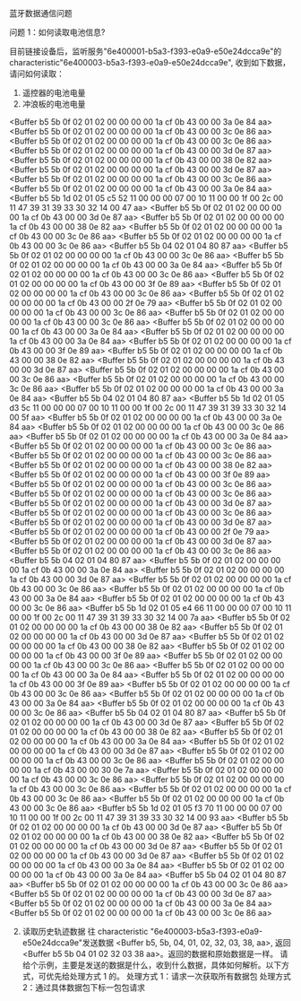 蓝牙数据通信问题

问题 1：如何读取电池信息?

目前链接设备后，监听服务"6e400001-b5a3-f393-e0a9-e50e24dcca9e"的 characteristic"6e400003-b5a3-f393-e0a9-e50e24dcca9e",
收到如下数据，请问如何读取：

1. 遥控器的电池电量
2. 冲浪板的电池电量

<Buffer b5 5b 0f 02 01 02 00 00 00 00 1a cf 0b 43 00 00 3a 0e 84 aa>
<Buffer b5 5b 0f 02 01 02 00 00 00 00 1a cf 0b 43 00 00 3c 0e 86 aa>
<Buffer b5 5b 0f 02 01 02 00 00 00 00 1a cf 0b 43 00 00 3c 0e 86 aa>
<Buffer b5 5b 0f 02 01 02 00 00 00 00 1a cf 0b 43 00 00 3d 0e 87 aa>
<Buffer b5 5b 0f 02 01 02 00 00 00 00 1a cf 0b 43 00 00 38 0e 82 aa>
<Buffer b5 5b 0f 02 01 02 00 00 00 00 1a cf 0b 43 00 00 3d 0e 87 aa>
<Buffer b5 5b 0f 02 01 02 00 00 00 00 1a cf 0b 43 00 00 3c 0e 86 aa>
<Buffer b5 5b 0f 02 01 02 00 00 00 00 1a cf 0b 43 00 00 3a 0e 84 aa>
<Buffer b5 5b 1d 02 01 05 c5 52 11 00 00 00 07 00 10 11 00 00 1f 00 2c 00 11 47 39 31 39 33 30 32 14 00 47 aa>
<Buffer b5 5b 0f 02 01 02 00 00 00 00 1a cf 0b 43 00 00 3d 0e 87 aa>
<Buffer b5 5b 0f 02 01 02 00 00 00 00 1a cf 0b 43 00 00 38 0e 82 aa>
<Buffer b5 5b 0f 02 01 02 00 00 00 00 1a cf 0b 43 00 00 3c 0e 86 aa>
<Buffer b5 5b 0f 02 01 02 00 00 00 00 1a cf 0b 43 00 00 3c 0e 86 aa>
<Buffer b5 5b 04 02 01 04 80 87 aa>
<Buffer b5 5b 0f 02 01 02 00 00 00 00 1a cf 0b 43 00 00 3c 0e 86 aa>
<Buffer b5 5b 0f 02 01 02 00 00 00 00 1a cf 0b 43 00 00 3a 0e 84 aa>
<Buffer b5 5b 0f 02 01 02 00 00 00 00 1a cf 0b 43 00 00 3c 0e 86 aa>
<Buffer b5 5b 0f 02 01 02 00 00 00 00 1a cf 0b 43 00 00 3f 0e 89 aa>
<Buffer b5 5b 0f 02 01 02 00 00 00 00 1a cf 0b 43 00 00 3c 0e 86 aa>
<Buffer b5 5b 0f 02 01 02 00 00 00 00 1a cf 0b 43 00 00 2f 0e 79 aa>
<Buffer b5 5b 0f 02 01 02 00 00 00 00 1a cf 0b 43 00 00 3c 0e 86 aa>
<Buffer b5 5b 0f 02 01 02 00 00 00 00 1a cf 0b 43 00 00 3c 0e 86 aa>
<Buffer b5 5b 0f 02 01 02 00 00 00 00 1a cf 0b 43 00 00 3a 0e 84 aa>
<Buffer b5 5b 0f 02 01 02 00 00 00 00 1a cf 0b 43 00 00 3a 0e 84 aa>
<Buffer b5 5b 0f 02 01 02 00 00 00 00 1a cf 0b 43 00 00 3f 0e 89 aa>
<Buffer b5 5b 0f 02 01 02 00 00 00 00 1a cf 0b 43 00 00 38 0e 82 aa>
<Buffer b5 5b 0f 02 01 02 00 00 00 00 1a cf 0b 43 00 00 3d 0e 87 aa>
<Buffer b5 5b 0f 02 01 02 00 00 00 00 1a cf 0b 43 00 00 3c 0e 86 aa>
<Buffer b5 5b 0f 02 01 02 00 00 00 00 1a cf 0b 43 00 00 3c 0e 86 aa>
<Buffer b5 5b 0f 02 01 02 00 00 00 00 1a cf 0b 43 00 00 3a 0e 84 aa>
<Buffer b5 5b 04 02 01 04 80 87 aa>
<Buffer b5 5b 1d 02 01 05 d3 5c 11 00 00 00 07 00 10 11 00 00 1f 00 2c 00 11 47 39 31 39 33 30 32 14 00 5f aa>
<Buffer b5 5b 0f 02 01 02 00 00 00 00 1a cf 0b 43 00 00 3a 0e 84 aa>
<Buffer b5 5b 0f 02 01 02 00 00 00 00 1a cf 0b 43 00 00 3c 0e 86 aa>
<Buffer b5 5b 0f 02 01 02 00 00 00 00 1a cf 0b 43 00 00 3a 0e 84 aa>
<Buffer b5 5b 0f 02 01 02 00 00 00 00 1a cf 0b 43 00 00 3c 0e 86 aa>
<Buffer b5 5b 0f 02 01 02 00 00 00 00 1a cf 0b 43 00 00 3c 0e 86 aa>
<Buffer b5 5b 0f 02 01 02 00 00 00 00 1a cf 0b 43 00 00 38 0e 82 aa>
<Buffer b5 5b 0f 02 01 02 00 00 00 00 1a cf 0b 43 00 00 3f 0e 89 aa>
<Buffer b5 5b 0f 02 01 02 00 00 00 00 1a cf 0b 43 00 00 3c 0e 86 aa>
<Buffer b5 5b 0f 02 01 02 00 00 00 00 1a cf 0b 43 00 00 3c 0e 86 aa>
<Buffer b5 5b 0f 02 01 02 00 00 00 00 1a cf 0b 43 00 00 3d 0e 87 aa>
<Buffer b5 5b 0f 02 01 02 00 00 00 00 1a cf 0b 43 00 00 3c 0e 86 aa>
<Buffer b5 5b 0f 02 01 02 00 00 00 00 1a cf 0b 43 00 00 3d 0e 87 aa>
<Buffer b5 5b 0f 02 01 02 00 00 00 00 1a cf 0b 43 00 00 2f 0e 79 aa>
<Buffer b5 5b 0f 02 01 02 00 00 00 00 1a cf 0b 43 00 00 3d 0e 87 aa>
<Buffer b5 5b 0f 02 01 02 00 00 00 00 1a cf 0b 43 00 00 3c 0e 86 aa>
<Buffer b5 5b 04 02 01 04 80 87 aa>
<Buffer b5 5b 0f 02 01 02 00 00 00 00 1a cf 0b 43 00 00 3a 0e 84 aa>
<Buffer b5 5b 0f 02 01 02 00 00 00 00 1a cf 0b 43 00 00 3d 0e 87 aa>
<Buffer b5 5b 0f 02 01 02 00 00 00 00 1a cf 0b 43 00 00 3c 0e 86 aa>
<Buffer b5 5b 0f 02 01 02 00 00 00 00 1a cf 0b 43 00 00 3a 0e 84 aa>
<Buffer b5 5b 0f 02 01 02 00 00 00 00 1a cf 0b 43 00 00 3c 0e 86 aa>
<Buffer b5 5b 1d 02 01 05 e4 66 11 00 00 00 07 00 10 11 00 00 1f 00 2c 00 11 47 39 31 39 33 30 32 14 00 7a aa>
<Buffer b5 5b 0f 02 01 02 00 00 00 00 1a cf 0b 43 00 00 38 0e 82 aa>
<Buffer b5 5b 0f 02 01 02 00 00 00 00 1a cf 0b 43 00 00 3d 0e 87 aa>
<Buffer b5 5b 0f 02 01 02 00 00 00 00 1a cf 0b 43 00 00 38 0e 82 aa>
<Buffer b5 5b 0f 02 01 02 00 00 00 00 1a cf 0b 43 00 00 3f 0e 89 aa>
<Buffer b5 5b 0f 02 01 02 00 00 00 00 1a cf 0b 43 00 00 3c 0e 86 aa>
<Buffer b5 5b 0f 02 01 02 00 00 00 00 1a cf 0b 43 00 00 3a 0e 84 aa>
<Buffer b5 5b 0f 02 01 02 00 00 00 00 1a cf 0b 43 00 00 3f 0e 89 aa>
<Buffer b5 5b 0f 02 01 02 00 00 00 00 1a cf 0b 43 00 00 3c 0e 86 aa>
<Buffer b5 5b 0f 02 01 02 00 00 00 00 1a cf 0b 43 00 00 3a 0e 84 aa>
<Buffer b5 5b 0f 02 01 02 00 00 00 00 1a cf 0b 43 00 00 3c 0e 86 aa>
<Buffer b5 5b 04 02 01 04 80 87 aa>
<Buffer b5 5b 0f 02 01 02 00 00 00 00 1a cf 0b 43 00 00 3d 0e 87 aa>
<Buffer b5 5b 0f 02 01 02 00 00 00 00 1a cf 0b 43 00 00 38 0e 82 aa>
<Buffer b5 5b 0f 02 01 02 00 00 00 00 1a cf 0b 43 00 00 3a 0e 84 aa>
<Buffer b5 5b 0f 02 01 02 00 00 00 00 1a cf 0b 43 00 00 3d 0e 87 aa>
<Buffer b5 5b 0f 02 01 02 00 00 00 00 1a cf 0b 43 00 00 3c 0e 86 aa>
<Buffer b5 5b 0f 02 01 02 00 00 00 00 1a cf 0b 43 00 00 30 0e 7a aa>
<Buffer b5 5b 0f 02 01 02 00 00 00 00 1a cf 0b 43 00 00 3c 0e 86 aa>
<Buffer b5 5b 0f 02 01 02 00 00 00 00 1a cf 0b 43 00 00 3c 0e 86 aa>
<Buffer b5 5b 0f 02 01 02 00 00 00 00 1a cf 0b 43 00 00 3c 0e 86 aa>
<Buffer b5 5b 0f 02 01 02 00 00 00 00 1a cf 0b 43 00 00 3c 0e 86 aa>
<Buffer b5 5b 1d 02 01 05 f3 70 11 00 00 00 07 00 10 11 00 00 1f 00 2c 00 11 47 39 31 39 33 30 32 14 00 93 aa>
<Buffer b5 5b 0f 02 01 02 00 00 00 00 1a cf 0b 43 00 00 3d 0e 87 aa>
<Buffer b5 5b 0f 02 01 02 00 00 00 00 1a cf 0b 43 00 00 38 0e 82 aa>
<Buffer b5 5b 0f 02 01 02 00 00 00 00 1a cf 0b 43 00 00 3d 0e 87 aa>
<Buffer b5 5b 0f 02 01 02 00 00 00 00 1a cf 0b 43 00 00 3d 0e 87 aa>
<Buffer b5 5b 0f 02 01 02 00 00 00 00 1a cf 0b 43 00 00 3a 0e 84 aa>
<Buffer b5 5b 0f 02 01 02 00 00 00 00 1a cf 0b 43 00 00 3a 0e 84 aa>
<Buffer b5 5b 04 02 01 04 80 87 aa>
<Buffer b5 5b 0f 02 01 02 00 00 00 00 1a cf 0b 43 00 00 3c 0e 86 aa>
<Buffer b5 5b 0f 02 01 02 00 00 00 00 1a cf 0b 43 00 00 3d 0e 87 aa>
<Buffer b5 5b 0f 02 01 02 00 00 00 00 1a cf 0b 43 00 00 3a 0e 84 aa>
<Buffer b5 5b 0f 02 01 02 00 00 00 00 1a cf 0b 43 00 00 3c 0e 86 aa>

2. 读取历史轨迹数据
   往 characteristic "6e400003-b5a3-f393-e0a9-e50e24dcca9e"发送数据 <Buffer b5, 5b, 04, 01, 02, 32, 03, 38, aa>,
   返回 <Buffer b5 5b 04 01 02 32 03 38 aa>。返回的数据和原始数据是一样。
   请给个示例，主要是发送的数据是什么，收到什么数据，具体如何解析。以下方式，可优先给处理方式 1 的。
   处理方式 1：请求一次获取所有数据包
   处理方式 2：通过具体数据包下标一包包请求
